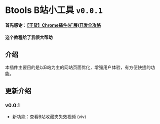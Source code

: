 # Btools B站小工具 `v0.0.1`

#### 首先感谢：[【干货】Chrome插件(扩展)开发全攻略](https://www.cnblogs.com/liuxianan/p/chrome-plugin-develop.html)
#### 这个教程给了我很大帮助

## 介绍

本插件主要目的是以B站为主的网站页面优化，增强用户体验，有方便快捷的功能。

####

## 更新介绍

### v0.0.1
* 新功能：查看B站收藏夹失效视频 (viv)
